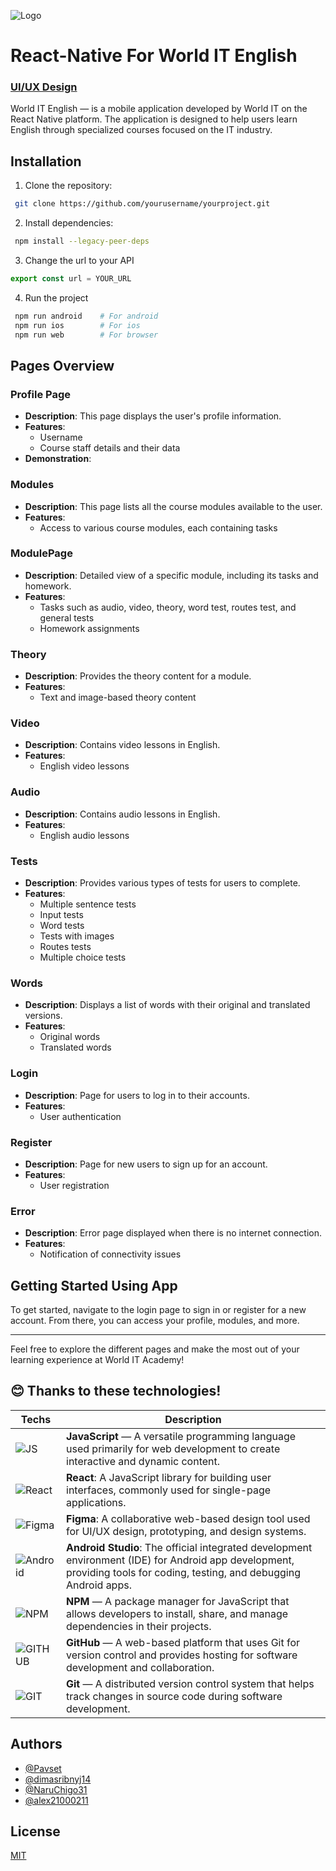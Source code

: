 
![Logo](https://i.ibb.co/Xtm0zTf/Frame-113.png)


# React-Native For World IT English
### [UI/UX Design](https://www.figma.com/design/aEzanbPToElnEwYgmRPONp/Untitled?node-id=132-582&t=XtuugYN4TjwqLilr-1)
World IT English — is a mobile application developed by World IT on the React Native platform. The application is designed to help users learn English through specialized courses focused on the IT industry.
## Installation

1. Clone the repository:
```bash
 git clone https://github.com/yourusername/yourproject.git
```

2. Install dependencies:
```bash
 npm install --legacy-peer-deps
```

3. Change the url to your API
```js
export const url = YOUR_URL
```
    
4. Run the project
```bash
 npm run android    # For android
 npm run ios        # For ios
 npm run web        # For browser
```

## Pages Overview

### Profile Page
- **Description**: This page displays the user's profile information.
- **Features**:
  - Username
  - Course staff details and their data
- **Demonstration**:


### Modules
- **Description**: This page lists all the course modules available to the user.
- **Features**:
  - Access to various course modules, each containing tasks

### ModulePage
- **Description**: Detailed view of a specific module, including its tasks and homework.
- **Features**:
  - Tasks such as audio, video, theory, word test, routes test, and general tests
  - Homework assignments

### Theory
- **Description**: Provides the theory content for a module.
- **Features**:
  - Text and image-based theory content

### Video
- **Description**: Contains video lessons in English.
- **Features**:
  - English video lessons

### Audio
- **Description**: Contains audio lessons in English.
- **Features**:
  - English audio lessons

### Tests
- **Description**: Provides various types of tests for users to complete.
- **Features**:
  - Multiple sentence tests
  - Input tests
  - Word tests
  - Tests with images
  - Routes tests
  - Multiple choice tests

### Words
- **Description**: Displays a list of words with their original and translated versions.
- **Features**:
  - Original words
  - Translated words

### Login
- **Description**: Page for users to log in to their accounts.
- **Features**:
  - User authentication

### Register
- **Description**: Page for new users to sign up for an account.
- **Features**:
  - User registration

### Error
- **Description**: Error page displayed when there is no internet connection.
- **Features**:
  - Notification of connectivity issues

## Getting Started Using App

To get started, navigate to the login page to sign in or register for a new account. From there, you can access your profile, modules, and more.

---

Feel free to explore the different pages and make the most out of your learning experience at World IT Academy!

## 😊 Thanks to these technologies!
| Techs      | Description                                                                                     |
|-----------------|--------------------------------------------------------------------------------------------|
| ![JS](https://skillicons.dev/icons?i=js)        | **JavaScript** — A versatile programming language used primarily for web development to create interactive and dynamic content. |
| ![React](https://skillicons.dev/icons?i=react)     | **React**: A JavaScript library for building user interfaces, commonly used for single-page applications.                                                               |
| ![Figma](https://skillicons.dev/icons?i=figma)     | **Figma**: A collaborative web-based design tool used for UI/UX design, prototyping, and design systems.                                                                                     |
| ![Android](https://skillicons.dev/icons?i=androidstudio)      | **Android Studio**: The official integrated development environment (IDE) for Android app development, providing tools for coding, testing, and debugging Android apps.                              |
| ![NPM](https://skillicons.dev/icons?i=npm)    | **NPM** — A package manager for JavaScript that allows developers to install, share, and manage dependencies in their projects.                                                     |
| ![GITHUB](https://skillicons.dev/icons?i=github)    | **GitHub** — A web-based platform that uses Git for version control and provides hosting for software development and collaboration.                                                                                     |
| ![GIT](https://skillicons.dev/icons?i=git)       | **Git** — A distributed version control system that helps track changes in source code during software development.                |


## Authors
- [@Pavset](https://github.com/Pavset)
- [@dimasribnyj14](https://www.github.com/dimasribnyj14)
- [@NaruChigo31](https://github.com/NaruChigo31)
- [@alex21000211](https://github.com/alex21000211)

## License

[MIT](https://choosealicense.com/licenses/mit/)
